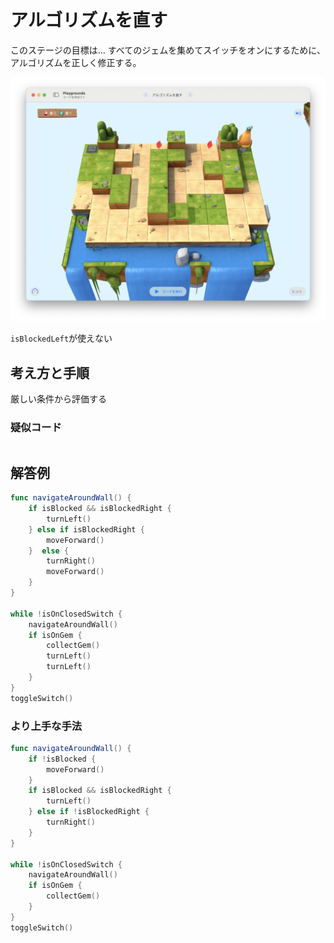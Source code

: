 # アルゴリズムを直す

このステージの目標は...
すべてのジェムを集めてスイッチをオンにするために、アルゴリズムを正しく修正する。

![アルゴリズムを直す](./Images/アルゴリズムを直す.png)


`isBlockedLeft`が使えない

## 考え方と手順

厳しい条件から評価する

### 疑似コード

```
```

## 解答例

```swift
func navigateAroundWall() {
    if isBlocked && isBlockedRight {
        turnLeft()
    } else if isBlockedRight {
        moveForward()
    }  else {
        turnRight()
        moveForward()
    }
}
    
while !isOnClosedSwitch {
    navigateAroundWall()
    if isOnGem {
        collectGem()
        turnLeft()
        turnLeft()
    }
}
toggleSwitch()
```

### より上手な手法

```swift
func navigateAroundWall() {
    if !isBlocked {
        moveForward()
    }
    if isBlocked && isBlockedRight {
        turnLeft()
    } else if !isBlockedRight {
        turnRight()
    }
}
    
while !isOnClosedSwitch {
    navigateAroundWall()
    if isOnGem {
        collectGem()
    }
}
toggleSwitch()
```